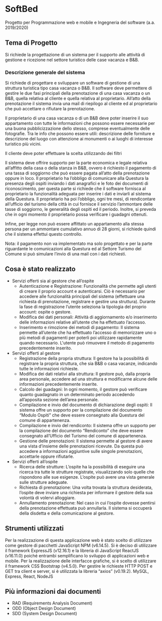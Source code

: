 # SoftBed
Progetto per Programmazione web e mobile e Ingegneria del software (a.a. 2019/2020)
## Tema di Progetto 
Si richiede la progettazione di un sistema per il supporto alle attività di gestione e ricezione nel settore turistico delle case vacanza e B&B. 

### Descrizione generale del sistema
Si richiede di progettare e sviluppare un software di gestione di una struttura turistica tipo casa vacanza o B&B. Il software deve permettere di gestire le due fasi principali della prenotazione di una casa vacanza o un B&B, quella relativa al cliente e quella relativa al proprietario.
All’atto della prenotazione il sistema invia una mail di riepilogo al cliente ed al proprietario che può accettare o rifiutare la prenotazione.

Il proprietario di una casa vacanza o di un B&B deve poter inserire il suo appartamento con tutte le informazioni che possono essere necessarie per una buona pubblicizzazione dello stesso, comprese eventualmente delle fotografie. Tra le info che possono essere utili: descrizione delle forniture e descrizione del luogo con attenzione ai monumenti o ai luoghi di interesse turistico più vicini.

Il cliente deve poter effettuare la scelta utilizzando dei filtri

Il sistema deve offrire supporto per la parte economica e legale relativa all’affitto della casa o della stanza in B&B, ovvero è richiesto il pagamento di una tassa di soggiorno che può essere pagata all’atto della prenotazione oppure in loco. Il proprietario ha l’obbligo di comunicare alla Questura la presenza degli ospiti inviando i dati anagrafici e le foto dei documenti di riconoscimento, per questa parte si richiede che il software fornisca al proprietario la funzionalità adeguata per inserire i dati e inviarli al sistema della Questura. 
Il proprietario ha poi l’obbligo, ogni tre mesi, di rendicontare all’ufficio del turismo della città in cui fornisce il servizio l’ammontare delle tasse di soggiorno, le generalità degli ospiti ed il periodo.
Inoltre, si preveda che in ogni momento il proprietario possa verificare i guadagni ottenuti. 

Infine, per legge non può essere affittato un appartamento alla stessa persona per un ammontare cumulativo annuo di 28 giorni, si richiede quindi che il sistema effettui questo controllo.

Nota: il pagamento non va implementato ma solo progettato e per la parte riguardante le comunicazioni alla Questura ed al Settore Turismo del Comune si può simulare l’invio di una mail con i dati richiesti.

## Cosa è stato realizzato
- Servizi offerti sia al gestore che all’ospite 
  - Autenticazione e Registrazione: Funzionalità che permette agli utenti di creare il proprio account e autenticarsi. Ciò è necessario per accedere alle funzionalità principali del sistema (effettuare una richiesta di prenotazione, registrare e gestire una struttura). Durante la fase di registrazione l’utente seleziona la tipologia del proprio account: ospite o gestore.
  - Modifica dei dati personali: Attività di aggiornamento e/o inserimento delle informazioni relative all’utente che ha effettuato l’accesso.
  - Inserimento e rimozione dei metodi di pagamento: Il sistema permette all’utente che ha effettuato l’accesso di memorizzare uno o più metodi di pagamenti per poterli poi utilizzare rapidamente quando necessario. L'utente può rimuovere il metodo di pagamento precedentemente inserito.
- Servizi offerti al gestore 
  - Registrazione della propria struttura: Il gestore ha la possibilità di registrare la propria struttura, che sia B&B o casa vacanze, indicando tutte le informazioni richieste.
  - Modifica dei dati relativi alla struttura: Il gestore può, dalla propria area personale, accedere ad una struttura e modificarne alcune delle informazioni precedentemente inserite.
  - Calcolo dei guadagni: In ogni momento, il gestore può verificare quanto guadagnato in un determinato periodo accedendo all’apposita sezione dell’area personale.
  - Compilazione e invio del documento di dichiarazione degli ospiti: Il sistema offre un supporto per la compilazione del documento “Modulo Ospiti” che deve essere consegnato alla Questura del comune di appartenenza.
  - Compilazione e invio del rendiconto: Il sistema offre un supporto per la compilazione del documento “Rendiconto” che deve essere consegnato all’Ufficio del Turismo del comune di appartenenza.
  - Gestione delle prenotazioni: Il sistema permette al gestore di avere una vista d’insieme delle prenotazioni ricevute. Da questa può accedere a informazioni aggiuntive sulle singole prenotazioni, accettarle oppure rifiutarle.
- Servizi offerti all’ospite 
  - Ricerca delle strutture: L’ospite ha la possibilità di eseguire una ricerca tra tutte le strutture registrate, visualizzando solo quelle che rispondono alle sue esigenze. L’ospite può avere una vista generale sulle strutture adeguate.
  - Richiesta di prenotazione: Una volta trovata la struttura desiderata, l’ospite deve inviare una richiesta per informare il gestore della sua volontà di volervi alloggiare.
  - Annullamento prenotazione: Nel caso in cui l’ospite dovesse pentirsi della prenotazione effettuata può annullarla. Il sistema si occuperà della disdetta e della comunicazione al gestore.

## Strumenti utilizzati
Per la realizzazione di questa applicazione web è stato scelto di utilizzare come gestore di pacchetti JavaScript NPM (v6.14.5). Si è deciso di utilizzare il framework ExpressJS (v12.16.1) e la libreria di JavaScript ReactJS (v16.11.0) poiché entrambi semplificano lo sviluppo di applicazioni web e mobile.
Per la realizzazione delle interfacce grafiche, si è scelto di utilizzare il framework CSS Bootstrap (v4.5.0). 
Per gestire le richieste HTTP POST e GET tra client e server, si è utilizzata la libreria “axios” (v0.19.2).
MySQL, Express, React, NodeJS

## Più informazioni dai documenti
- RAD (Requirements Analysis Document) 
- ODD (Object Design Document)
- SDD (System Design Document)
